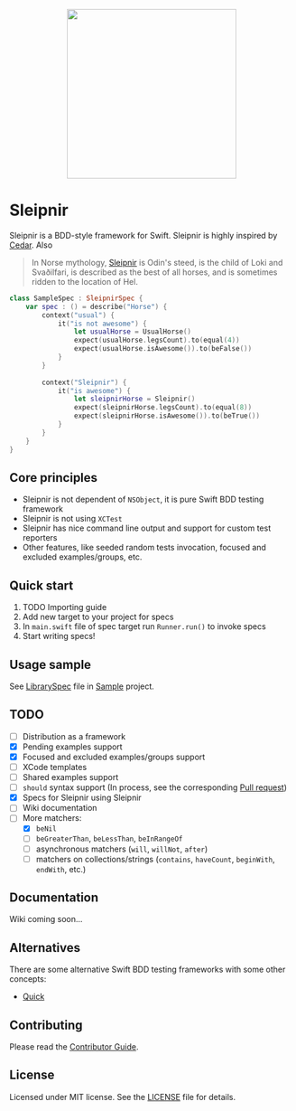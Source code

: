 <p align="center">
  <img height="300" width="300" src="https://raw.githubusercontent.com/railsware/Sleipnir/master/logo.png?token=1188140__eyJzY29wZSI6IlJhd0Jsb2I6cmFpbHN3YXJlL1NsZWlwbmlyL21hc3Rlci9sb2dvLnBuZyIsImV4cGlyZXMiOjE0MDUwOTM4OTV9--254f257f306a84328943af0ef0f2b94d1d286c0f" />
</p>

# Sleipnir

Sleipnir is a BDD-style framework for Swift. Sleipnir is highly inspired by [Cedar](https://github.com/pivotal/cedar). 
Also
> In Norse mythology, [Sleipnir](http://en.wikipedia.org/wiki/Sleipnir) is Odin's steed, is the child of Loki and Svaðilfari, is described as the best of all horses, and is sometimes ridden to the location of Hel. 
  
```swift
class SampleSpec : SleipnirSpec {
    var spec : () = describe("Horse") {
        context("usual") {
            it("is not awesome") {
                let usualHorse = UsualHorse()
                expect(usualHorse.legsCount).to(equal(4))
                expect(usualHorse.isAwesome()).to(beFalse())
            }
        }
        
        context("Sleipnir") {
            it("is awesome") {
                let sleipnirHorse = Sleipnir()
                expect(sleipnirHorse.legsCount).to(equal(8))
                expect(sleipnirHorse.isAwesome()).to(beTrue())
            }
        }
    }
}
```
## Core principles

* Sleipnir is not dependent of ```NSObject```, it is pure Swift BDD testing framework
* Sleipnir is not using ```XCTest```
* Sleipnir has nice command line output and support for custom test reporters
* Other features, like seeded random tests invocation, focused and excluded examples/groups, etc.

## Quick start

1. TODO Importing guide
2. Add new target to your project for specs
3. In ```main.swift``` file of spec target run ```Runner.run()``` to invoke specs
4. Start writing specs!

## Usage sample

See [LibrarySpec](https://github.com/railsware/Sleipnir/blob/master/Sample/Sample/LibrarySpec.swift) file in [Sample](https://github.com/railsware/Sleipnir/tree/master/Sample/Sample) project.

## TODO

- [ ] Distribution as a framework
- [x] Pending examples support
- [x] Focused and excluded examples/groups support
- [ ] XCode templates
- [ ] Shared examples support
- [ ] ```should``` syntax support (In process, see the corresponding [Pull request](https://github.com/railsware/Sleipnir/pull/5))
- [x] Specs for Sleipnir using Sleipnir
- [ ] Wiki documentation
- [ ] More matchers:
  - [x] ```beNil```
  - [ ] ```beGreaterThan```, ```beLessThan```, ```beInRangeOf```
  - [ ] asynchronous matchers (```will```, ```willNot```, ```after```)
  - [ ] matchers on collections/strings (```contains```, ```haveCount```, ```beginWith```, ```endWith```, etc.)

## Documentation

Wiki coming soon...

## Alternatives

There are some alternative Swift BDD testing frameworks with some other concepts:
* [Quick](https://github.com/modocache/Quick)

## Contributing

Please read the [Contributor Guide](https://github.com/railsware/Sleipnir/blob/master/CONTRIBUTING.md).

## License

Licensed under MIT license. See the [LICENSE](https://github.com/railsware/Sleipnir/blob/master/LICENSE) file for details.
